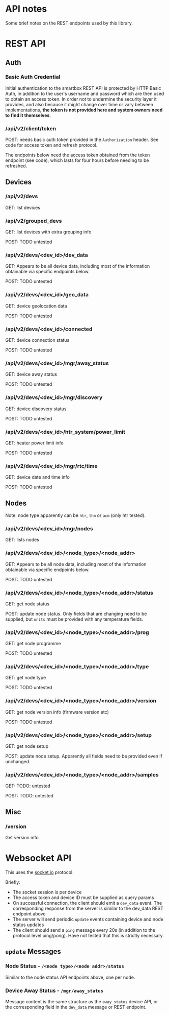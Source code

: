 # API notes
Some brief notes on the REST endpoints used by this library.

# REST API

## Auth

### Basic Auth Credential
Initial authentication to the smartbox REST API is protected by HTTP Basic Auth,
in addition to the user's username and password which are then used to obtain an
access token. In order not to undermine the security layer it provides, and also
because it might change over time or vary between implementations, **the token
is not provided here and system owners need to find it themselves**.

### /api/v2/client/token
POST: needs basic auth token provided in the `Authorization` header. See code
for access token and refresh protocol.

The endpoints below need the access token obtained from the token endpoint (see
code), which lasts for four hours before needing to be refreshed.

## Devices

### /api/v2/devs
GET: list devices

### /api/v2/grouped_devs
GET: list devices with extra grouping info

POST: TODO untested

### /api/v2/devs/<dev_id>/dev_data
GET: Appears to be all device data, including most of the information obtainable
via specific endpoints below.

POST: TODO untested

### /api/v2/devs/<dev_id>/geo_data
GET: device geolocation data

POST: TODO untested

### /api/v2/devs/<dev_id>/connected
GET: device connection status

POST: TODO untested

### /api/v2/devs/<dev_id>/mgr/away_status
GET: device away status

POST: TODO untested

### /api/v2/devs/<dev_id>/mgr/discovery
GET: device discovery status

POST: TODO untested

### /api/v2/devs/<dev_id>/htr_system/power_limit
GET: heater power limit info

POST: TODO untested

### /api/v2/devs/<dev_id>/mgr/rtc/time
GET: device date and time info

POST: TODO untested

## Nodes
Note: node type apparently can be `htr`, `thm` or `acm` (only htr tested).

### /api/v2/devs/<dev_id>/mgr/nodes
GET: lists nodes

### /api/v2/devs/<dev_id>/<node_type>/<node_addr>
GET: Appears to be all node data, including most of the information obtainable
via specific endpoints below.

POST: TODO untested

### /api/v2/devs/<dev_id>/<node_type>/<node_addr>/status
GET: get node status

POST: update node status. Only fields that are changing need to be supplied,
but `units` must be provided with any temperature fields.

### /api/v2/devs/<dev_id>/<node_type>/<node_addr>/prog
GET: get node programme

POST: TODO untested

### /api/v2/devs/<dev_id>/<node_type>/<node_addr>/type
GET: get node type

POST: TODO untested

### /api/v2/devs/<dev_id>/<node_type>/<node_addr>/version
GET: get node version info (firmware version etc)

POST: TODO untested

### /api/v2/devs/<dev_id>/<node_type>/<node_addr>/setup
GET: get node setup

POST: update node setup. Apparently all fields need to be provided even if
unchanged.

### /api/v2/devs/<dev_id>/<node_type>/<node_addr>/samples
GET: TODO: untested

POST: TODO: untested

## Misc

### /version

Get version info

# Websocket API
This uses the [socket.io] protocol.

Briefly:
* The socket session is per device
* The access token and device ID must be supplied as query params
* On successful connection, the client should emit a `dev_data` event. The
  corresponding response from the server is similar to the dev_data REST
  endpoint above
* The server will send periodic `update` events containing device and node
  status updates
* The client should send a `ping` message every 20s (in addition to the protocol
  level ping/pong). Have not tested that this is strictly necessary.

## `update` Messages

### Node Status - `/<node type>/<node addr>/status`
Similar to the node status API endpoints above, one per node.

### Device Away Status - `/mgr/away_status`
Message content is the same structure as the `away_status` device API, or the
corresponding field in the `dev_data` message or REST endpoint.

[socket.io]: https://socket.io/
